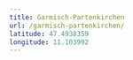 ```yaml
---
title: Garmisch-Partenkirchen
url: /garmisch-partenkirchen/
latitude: 47.4938359
longitude: 11.103992
---
```

